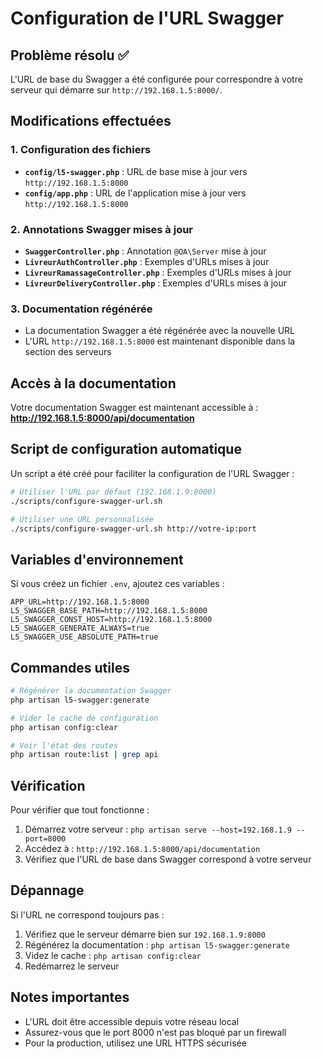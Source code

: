 # Configuration de l'URL Swagger

## Problème résolu ✅

L'URL de base du Swagger a été configurée pour correspondre à votre serveur qui démarre sur `http://192.168.1.5:8000/`.

## Modifications effectuées

### 1. Configuration des fichiers
- **`config/l5-swagger.php`** : URL de base mise à jour vers `http://192.168.1.5:8000`
- **`config/app.php`** : URL de l'application mise à jour vers `http://192.168.1.5:8000`

### 2. Annotations Swagger mises à jour
- **`SwaggerController.php`** : Annotation `@OA\Server` mise à jour
- **`LivreurAuthController.php`** : Exemples d'URLs mises à jour
- **`LivreurRamassageController.php`** : Exemples d'URLs mises à jour
- **`LivreurDeliveryController.php`** : Exemples d'URLs mises à jour

### 3. Documentation régénérée
- La documentation Swagger a été régénérée avec la nouvelle URL
- L'URL `http://192.168.1.5:8000` est maintenant disponible dans la section des serveurs

## Accès à la documentation

Votre documentation Swagger est maintenant accessible à :
**http://192.168.1.5:8000/api/documentation**

## Script de configuration automatique

Un script a été créé pour faciliter la configuration de l'URL Swagger :

```bash
# Utiliser l'URL par défaut (192.168.1.9:8000)
./scripts/configure-swagger-url.sh

# Utiliser une URL personnalisée
./scripts/configure-swagger-url.sh http://votre-ip:port
```

## Variables d'environnement

Si vous créez un fichier `.env`, ajoutez ces variables :

```env
APP_URL=http://192.168.1.5:8000
L5_SWAGGER_BASE_PATH=http://192.168.1.5:8000
L5_SWAGGER_CONST_HOST=http://192.168.1.5:8000
L5_SWAGGER_GENERATE_ALWAYS=true
L5_SWAGGER_USE_ABSOLUTE_PATH=true
```

## Commandes utiles

```bash
# Régénérer la documentation Swagger
php artisan l5-swagger:generate

# Vider le cache de configuration
php artisan config:clear

# Voir l'état des routes
php artisan route:list | grep api
```

## Vérification

Pour vérifier que tout fonctionne :

1. Démarrez votre serveur : `php artisan serve --host=192.168.1.9 --port=8000`
2. Accédez à : `http://192.168.1.5:8000/api/documentation`
3. Vérifiez que l'URL de base dans Swagger correspond à votre serveur

## Dépannage

Si l'URL ne correspond toujours pas :

1. Vérifiez que le serveur démarre bien sur `192.168.1.9:8000`
2. Régénérez la documentation : `php artisan l5-swagger:generate`
3. Videz le cache : `php artisan config:clear`
4. Redémarrez le serveur

## Notes importantes

- L'URL doit être accessible depuis votre réseau local
- Assurez-vous que le port 8000 n'est pas bloqué par un firewall
- Pour la production, utilisez une URL HTTPS sécurisée
